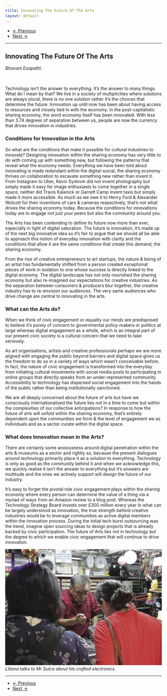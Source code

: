 ```yaml
---
title: Innovating The Future Of The Arts
layout: default
---
```


<nav aria-label="...">
  <ul class="pager">
    <li class="previous"><a href="10.html"><span aria-hidden="true">&larr;</span> Previous</a></li>
    <li class="next"><a href="12.html">Next <span aria-hidden="true">&rarr;</span></a></li>
  </ul>
</nav>

---
## Innovating The Future Of The Arts
*Bhavani Esapathi*
<br />
<br />
<br />

Technology isn’t the answer to everything. It’s the answer to many things. What do I mean by that? We live in a society of multiplicities where solutions are always plural, there is no one solution rather it’s the choices that determine the future. Innovation up until now has been about having access to resources and closely tied in with the economy. In the post-capitalistic sharing economy, the word economy itself has been innovated. With less than 3.74 degrees of separation between us, people are now the currency that drives innovation
in industries.

### Conditions for Innovation in the Arts
So what are the conditions that make it possible for cultural industries to innovate? Designing innovation within the sharing economy has very little to do with coming up with something new, but following the patterns that reveal what the economy needs. Everything we have been told about innovating is made redundant within the digital-social, the sharing economy thrives on collaboration to excavate something new rather than invent it. From Instagram to Uber, Kevin Systrom did not invent photography but simply made it easy for image enthusiasts to come together in a single space, neither did Travis Kalanick or Garrett Camp invent taxis but simply made it more accessible. As much as we owe it to Henry Ford & Alexander Wolcott for their inventions of cars & cameras respectively, that’s not what drives the sharing economy today. Because the conditions for innovations today are to engage not just your peers but also the community around you.

The Arts has been contending to define its future now more than ever, especially in light of digital saturation. The future is innovation, it’s made up of the next big innovative idea so it’s fair to argue that we should all be able to approach this notion of everyday innovation with clarity and the conditions that allow it are the same conditions that create this demand; the
sharing economy.

From the rise of creative entrepreneurs to art startups, the nature & being of an artist has fundamentally shifted from a person created exceptional pieces of work in isolation to one whose success is directly linked to the digital economy. The digital landscape has not only nourished the sharing economy but also re-imagined our expectations for creative industries. As the separation between consumers & producers blur together, the creative industry has to re-envision our audiences. The very same audiences who drive change are central to innovating in the arts.

### What can the Arts do?
When we think of civic engagement or equality our minds are predisposed to believe it’s purely of concern to governmental policy-makers or politics at large whereas digital engagement as a whole, which is an integral part of our present civic society is a cultural concern that we need to take seriously.

As art organisations, artists and creative professionals perhaps we are more aligned with engaging the public beyond barriers and digital space gives us the freedom to do so in a variety of ways which wasn’t conceivable before. In fact, the nature of civic engagement is transformed into the everyday from initiating cultural movements with social media posts to participating in online groups that directly speaks from an under-represented community. Accessibility to technology has dispersed social engagement into the hands of the public rather than being institutionally sanctioned.

We are all deeply concerned about the future of arts but have we consciously internationalised the future lies not in a time to come but within the complexities of our collective anticipations? In response to how the future of arts will unfold within the sharing economy, that’s entirely dependent upon the communities we form & the level of engagement we as individuals and as a sector curate within the digital space.

### What does Innovation mean in the Arts?
There are certainly some anxiousness around digital penetration within the arts & museums as a sector and rightly so, because the present dialogues around technology primarily place it as a solution to everything. Technology is only as good as the community behind it and when we acknowledge this, we quickly realise it isn’t the answer to everything but it’s answers are multitude and the ones we actively support will design the future of our industry.

It’s easy to forget the pivotal role civic engagement plays within the sharing economy where every person can determine the value of a thing via a myriad of ways from an Amazon review to a blog post. Whereas the Technology Strategy Board invests over £300 million every year in what can be largely understood as innovation, the true strength behind creative industries would be to leverage communities as active digital members within the innovation process. During the initial tech burst outsourcing was the trend, imagine open sourcing ideas to design projects that is already backed by civic participation. The future of Arts lies not in technology but the degree to which we enable civic engagement that will continue to drive innovation.

![Liliana talks to Mr Sulca about his crafted electronics.](images/11.jpg)
*Liliana talks to Mr Sulca about his crafted electronics.*

---

<nav aria-label="...">
  <ul class="pager">
    <li class="previous"><a href="10.html"><span aria-hidden="true">&larr;</span> Previous</a></li>
    <li class="next"><a href="12.html">Next <span aria-hidden="true">&rarr;</span></a></li>
  </ul>
</nav>
